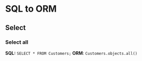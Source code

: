 # SQL to ORM

## Select

### Select all

**SQL:** `SELECT * FROM Customers;`
**ORM**: `Customers.objects.all()`